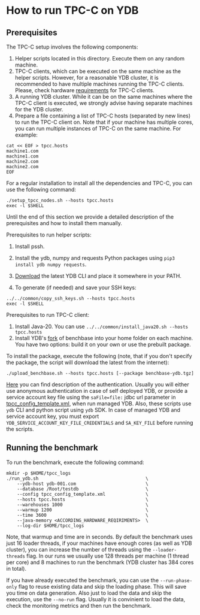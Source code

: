 # How to run TPC-C on YDB

## Prerequisites

The TPC-C setup involves the following components:
1. Helper scripts located in this directory. Execute them on any random machine.
2. TPC-C clients, which can be executed on the same machine as the helper scripts. However, for a reasonable YDB cluster, it is recommended to have multiple machines running the TPC-C clients. Please, check hardware [requirements](https://github.com/ydb-platform/benchbase#hardware-requirements) for TPC-C clients.
3. A running YDB cluster. While it can be on the same machines where the TPC-C client is executed, we strongly advise having separate machines for the YDB cluster.
4. Prepare a file containing a list of TPC-C hosts (separated by new lines) to run the TPC-C client on. Note that if your machine has multiple cores, you can run multiple instances of TPC-C on the same machine. For example:

```
cat << EOF > tpcc.hosts
machine1.com
machine1.com
machine2.com
machine2.com
EOF
```

For a regular installation to install all the dependencies and TPC-C, you can use the following command:
```
./setup_tpcc_nodes.sh --hosts tpcc.hosts
exec -l $SHELL
```

Until the end of this section we provide a detailed description of the prerequisites and how to install them manually.

Prerequisites to run helper scripts:
1. Install pssh.
2. Install the ydb, numpy and requests Python packages using `pip3 install ydb numpy requests`.
3. [Download](https://ydb.tech/en/docs/downloads/) the latest YDB CLI and place it somewhere in your PATH.

5. To generate (if needed) and save your SSH keys:
```
../../common/copy_ssh_keys.sh --hosts tpcc.hosts
exec -l $SHELL
```

Prerequisites to run TPC-C client:
1. Install Java-20. You can use `../../common/install_java20.sh --hosts tpcc.hosts`
2. Install YDB's [fork](https://github.com/ydb-platform/benchbase) of benchbase into your home folder on each machine.
You have two options: build it on your own or use the prebuilt package.

To install the package, execute the following (note, that if you don't specify the package, the script will download the latest from the internet):
```
./upload_benchbase.sh --hosts tpcc.hosts [--package benchbase-ydb.tgz]
```

[Here](https://github.com/ydb-platform/ydb-jdbc-driver/#authentication-modes) you can find description of the authentication. Usually you will either use anonymous authentication in case of self deployed YDB, or provide a service account key file using the `saFile=file:` jdbc url parameter in [tpcc_config_template.xml](https://github.com/ydb-platform/benchhelpers/blob/108cb4ca3efc89dee7866b4bb8fca1a59ad265a8/tpcc/ydb/tpcc_config_template.xml#L7), when run managed YDB. Also, these scripts use `ydb` CLI and python script using `ydb` SDK. In case of managed YDB and service account key, you must export `YDB_SERVICE_ACCOUNT_KEY_FILE_CREDENTIALS` and `SA_KEY_FILE` before running the scripts.

## Running the benchmark

To run the benchmark, execute the following command:

```
mkdir -p $HOME/tpcc_logs
./run_ydb.sh                                        \
    --ydb-host ydb-001.com                          \
    --database /Root/testdb                         \
    --config tpcc_config_template.xml               \
    --hosts tpcc.hosts                              \
    --warehouses 1000                               \
    --warmup 1200                                   \
    --time 3600                                     \
    --java-memory <ACCORDING_HARDWARE_REQIRIMENTS>  \
    --log-dir $HOME/tpcc_logs
```

Note, that warmup and time are in seconds. By default the benchmark uses just 16 loader threads, if your machines have enough cores (as well as YDB cluster), you can increase the number of threads using the `--loader-threads` flag. In our runs we usually use 128 threads per machine (1 thread per core) and 8 machines to run the benchmark (YDB cluster has 384 cores in total).

If you have already executed the benchmark, you can use the `--run-phase-only` flag to reuse existing data and skip the loading phase. This will save you time on data generation. Also just to load the data and skip the execution, use the `--no-run` flag. Usually it is convinient to load the data, check the monitoring metrics and then run the benchmark.